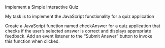 Implement a Simple Interactive Quiz

My task is to implement the JavaScript functionality for a quiz application

Create a JavaScript function named checkAnswer for a quiz application that checks if the user’s selected answer is correct and displays appropriate feedback. Add an event listener to the “Submit Answer” button to invoke this function when clicked.